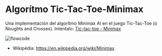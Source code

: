 # Algorítmo Tic-Tac-Toe-Minimax
Una implementación del algoritmo Minimax AI en el juego Tic-Tac-Toe (o Noughts and Crosses). Intentalo: [Tic-tac-toe - Minimax](https://txusdavid27.github.io/)

![flowcode](https://user-images.githubusercontent.com/75964273/199876306-bfb9f729-1654-4c46-a658-c85eaf7be668.png)


* Wikipédia: <https://en.wikipedia.org/wiki/Minimax>
